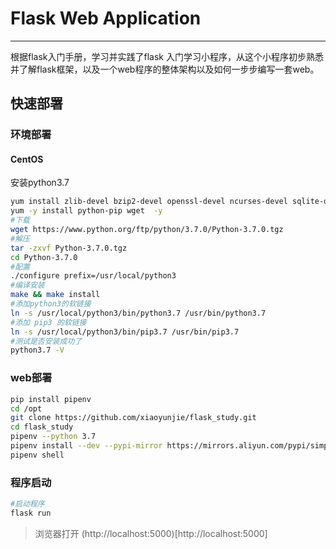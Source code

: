 #  Flask Web Application

----

根据flask入门手册，学习并实践了flask 入门学习小程序，从这个小程序初步熟悉并了解flask框架，以及一个web程序的整体架构以及如何一步步编写一套web。

## 快速部署

### 环境部署

#### CentOS

安装python3.7
```bash
yum install zlib-devel bzip2-devel openssl-devel ncurses-devel sqlite-devel readline-devel tk-devel gcc make libffi-devel epel-release -y
yum -y install python-pip wget  -y
#下载
wget https://www.python.org/ftp/python/3.7.0/Python-3.7.0.tgz
#解压
tar -zxvf Python-3.7.0.tgz
cd Python-3.7.0
#配置
./configure prefix=/usr/local/python3
#编译安装
make && make install
#添加python3的软链接
ln -s /usr/local/python3/bin/python3.7 /usr/bin/python3.7
#添加 pip3 的软链接
ln -s /usr/local/python3/bin/pip3.7 /usr/bin/pip3.7
#测试是否安装成功了
python3.7 -V
```

### web部署
```bash
pip install pipenv
cd /opt
git clone https://github.com/xiaoyunjie/flask_study.git
cd flask_study
pipenv --python 3.7  
pipenv install --dev --pypi-mirror https://mirrors.aliyun.com/pypi/simple
pipenv shell 
```

### 程序启动
```bash
#启动程序
flask run 
```

> 浏览器打开 (http://localhost:5000)[http://localhost:5000]
